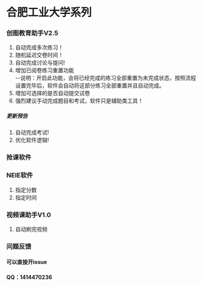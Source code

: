 <div class="line_item line_item_display xiaoshujiang_element" data-line="1"></div>
<div class="xiaoshujiang_element xsj_anchor">
  <a name="e59088e882a5e5b7a5e4b89ae5a4a7e5ada6e7b3bbe58897_1" class="blank_anchor_name"></a>
  <a id="e59088e882a5e5b7a5e4b89ae5a4a7e5ada6e7b3bbe58897_1" class="blank_anchor_id"></a>
  <a name="合肥工业大学系列" class="blank_anchor_name"></a>
  <a id="合肥工业大学系列" class="blank_anchor_id"></a>
</div>
<h1 class="xsj_heading_hash xsj_heading xsj_heading_h1">
  <span class="xsj_heading_content">合肥工业大学系列</span>
</h1>
<div class="line_item line_item_display xiaoshujiang_element" data-line="3"></div>
<div class="xiaoshujiang_element xsj_anchor">
  <a name="e5889be59bbee69599e882b2e58aa9e6898bv25_2" class="blank_anchor_name"></a>
  <a id="e5889be59bbee69599e882b2e58aa9e6898bv25_2" class="blank_anchor_id"></a>
  <a name="创图教育助手v25" class="blank_anchor_name"></a>
  <a id="创图教育助手v25" class="blank_anchor_id"></a>
</div>
<h3 class="xsj_heading_hash xsj_heading xsj_heading_h3">
  <span class="xsj_heading_content">创图教育助手V2.5</span>
</h3>
<div class="line_item xiaoshujiang_element" data-line="5"></div>
<ol>
  <li>
    <div class="line_item xiaoshujiang_element" data-line="5"></div>
    自动完成多次练习！</li>
  <li>
    <div class="line_item xiaoshujiang_element" data-line="6"></div>
    随机延迟交卷时间！</li>
  <li>
    <div class="line_item xiaoshujiang_element" data-line="7"></div>
    自动完成讨论与提问!</li>
  <li>
    <div class="line_item xiaoshujiang_element" data-line="8"></div>
    增加已阅卷练习重置功能
    <br> --说明：开启此功能，会将已经完成的练习全部重置为未完成状态，按照流程设置完毕后，软件会自动将这部分练习全部重置并且自动完成。
  </li>
  <li>
    <div class="line_item xiaoshujiang_element" data-line="10"></div>
    增加可选择的是否自动提交试卷</li>
  <li>
    <div class="line_item xiaoshujiang_element" data-line="11"></div>
    强烈建议手动完成题目和考试，软件只是辅助类工具！</li>
</ol>
<div class="line_item line_item_display xiaoshujiang_element" data-line="13"></div>
<div class="xiaoshujiang_element xsj_anchor">
  <a name="e69bb4e696b0e9a284e5918a_3" class="blank_anchor_name"></a>
  <a id="e69bb4e696b0e9a284e5918a_3" class="blank_anchor_id"></a>
  <a name="更新预告" class="blank_anchor_name"></a>
  <a id="更新预告" class="blank_anchor_id"></a>
</div>
<h5 class="xsj_heading_hash xsj_heading xsj_heading_h5">
  <span class="xsj_heading_content">更新预告</span>
</h5>
<div class="line_item xiaoshujiang_element" data-line="15"></div>
<ol>
  <li>
    <div class="line_item xiaoshujiang_element" data-line="15"></div>
    自动完成考试!</li>
  <li>
    <div class="line_item xiaoshujiang_element" data-line="16"></div>
    优化软件逻辑!</li>
</ol>
<div class="line_item line_item_display xiaoshujiang_element" data-line="18"></div>
<div class="xiaoshujiang_element xsj_anchor">
  <a name="e68aa2e8afbee8bdafe4bbb6_4" class="blank_anchor_name"></a>
  <a id="e68aa2e8afbee8bdafe4bbb6_4" class="blank_anchor_id"></a>
  <a name="抢课软件" class="blank_anchor_name"></a>
  <a id="抢课软件" class="blank_anchor_id"></a>
</div>
<h3 class="xsj_heading_hash xsj_heading xsj_heading_h3">
  <span class="xsj_heading_content">抢课软件</span>
</h3>
<div class="line_item line_item_display xiaoshujiang_element" data-line="20"></div>
<div class="xiaoshujiang_element xsj_anchor">
  <a name="neiee8bdafe4bbb6_5" class="blank_anchor_name"></a>
  <a id="neiee8bdafe4bbb6_5" class="blank_anchor_id"></a>
  <a name="neie软件" class="blank_anchor_name"></a>
  <a id="neie软件" class="blank_anchor_id"></a>
</div>
<h3 class="xsj_heading_hash xsj_heading xsj_heading_h3">
  <span class="xsj_heading_content">NEIE软件</span>
</h3>
<div class="line_item xiaoshujiang_element" data-line="22"></div>
<ol>
  <li>
    <div class="line_item xiaoshujiang_element" data-line="22"></div>
    指定分数</li>
  <li>
    <div class="line_item xiaoshujiang_element" data-line="23"></div>
    指定时间</li>
</ol>
<div class="line_item line_item_display xiaoshujiang_element" data-line="25"></div>
<div class="xiaoshujiang_element xsj_anchor">
  <a name="e8a786e9a291e8afbee58aa9e6898bv10_6" class="blank_anchor_name"></a>
  <a id="e8a786e9a291e8afbee58aa9e6898bv10_6" class="blank_anchor_id"></a>
  <a name="视频课助手v10" class="blank_anchor_name"></a>
  <a id="视频课助手v10" class="blank_anchor_id"></a>
</div>
<h3 class="xsj_heading_hash xsj_heading xsj_heading_h3">
  <span class="xsj_heading_content">视频课助手V1.0</span>
</h3>
<div class="line_item xiaoshujiang_element" data-line="27"></div>
<ol>
  <li>
    <div class="line_item xiaoshujiang_element" data-line="27"></div>
    自动刷完视频</li>
</ol>
<div class="line_item line_item_display xiaoshujiang_element" data-line="29"></div>
<div class="xiaoshujiang_element xsj_anchor">
  <a name="e997aee9a298e58f8de9a688_7" class="blank_anchor_name"></a>
  <a id="e997aee9a298e58f8de9a688_7" class="blank_anchor_id"></a>
  <a name="问题反馈" class="blank_anchor_name"></a>
  <a id="问题反馈" class="blank_anchor_id"></a>
</div>
<h3 class="xsj_heading_hash xsj_heading xsj_heading_h3">
  <span class="xsj_heading_content">问题反馈</span>
</h3>
<div class="line_item line_item_display xiaoshujiang_element" data-line="31"></div>
<div class="xiaoshujiang_element xsj_anchor">
  <a name="e58fafe4bba5e79bb4e68ea5e5bc80issue_8" class="blank_anchor_name"></a>
  <a id="e58fafe4bba5e79bb4e68ea5e5bc80issue_8" class="blank_anchor_id"></a>
  <a name="可以直接开issue" class="blank_anchor_name"></a>
  <a id="可以直接开issue" class="blank_anchor_id"></a>
</div>
<h4 class="xsj_heading_hash xsj_heading xsj_heading_h4">
  <span class="xsj_heading_content">可以直接开issue</span>
</h4>
<div class="line_item line_item_display xiaoshujiang_element" data-line="33"></div>
<div class="xiaoshujiang_element xsj_anchor">
  <a name="qqefbc9a1414470236_9" class="blank_anchor_name"></a>
  <a id="qqefbc9a1414470236_9" class="blank_anchor_id"></a>
  <a name="qq1414470236" class="blank_anchor_name"></a>
  <a id="qq1414470236" class="blank_anchor_id"></a>
</div>
<h4 class="xsj_heading_hash xsj_heading xsj_heading_h4">
  <span class="xsj_heading_content">QQ：1414470236</span>
</h4>
